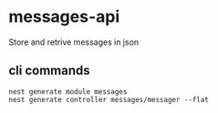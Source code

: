 # messages-api

Store and retrive messages in json

## cli commands

```
nest generate module messages
nest generate controller messages/messager --flat

```
